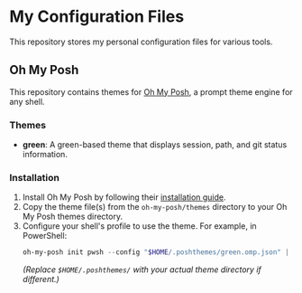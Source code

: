 # My Configuration Files

This repository stores my personal configuration files for various tools.

## Oh My Posh

This repository contains themes for [Oh My Posh](https://ohmyposh.dev/), a prompt theme engine for any shell.

### Themes

*   **green**: A green-based theme that displays session, path, and git status information.

### Installation

1.  Install Oh My Posh by following their [installation guide](https://ohmyposh.dev/docs/installation).
2.  Copy the theme file(s) from the `oh-my-posh/themes` directory to your Oh My Posh themes directory.
3.  Configure your shell's profile to use the theme. For example, in PowerShell:
    ```powershell
    oh-my-posh init pwsh --config "$HOME/.poshthemes/green.omp.json" | Invoke-Expression
    ```
    *(Replace `$HOME/.poshthemes/` with your actual theme directory if different.)*

